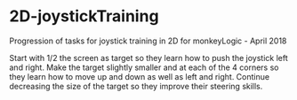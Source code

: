 # 2D-joystickTraining

Progression of tasks for joystick training in 2D for monkeyLogic - April 2018

Start with 1/2 the screen as target so they learn how to push the joystick left and right.
Make the target slightly smaller and at each of the 4 corners so they learn how to move up and down as well as left and right. 
Continue decreasing the size of the target so they improve their steering skills. 


